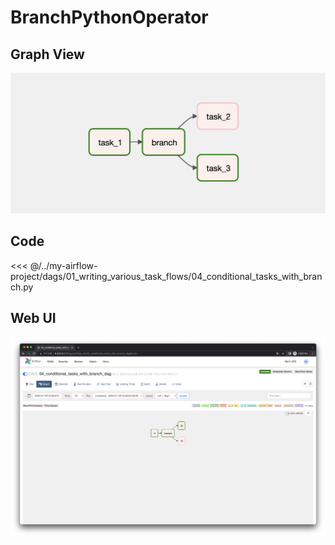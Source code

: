 # BranchPythonOperator

## Graph View

![image-20220123003919600](./image-20220123003919600.png)



## Code

<<< @/../my-airflow-project/dags/01_writing_various_task_flows/04_conditional_tasks_with_branch.py



## Web UI

![image-20220122171121697](./image-20220122171121697.png)
